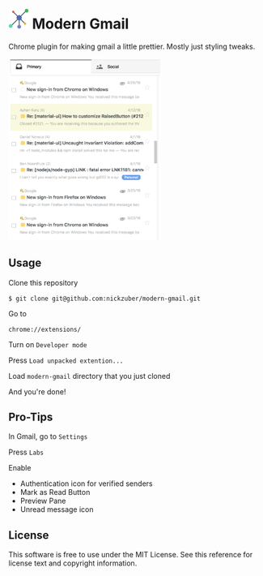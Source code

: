 # <img width="40px" src="icons/icon128.png" /> Modern Gmail

Chrome plugin for making gmail a little prettier. Mostly just styling tweaks. 

<img width="300px" src=".github/inbox.png" />

## Usage

Clone this repository

```
$ git clone git@github.com:nickzuber/modern-gmail.git
```

Go to

```
chrome://extensions/
```

Turn on `Developer mode`

Press `Load unpacked extention...`

Load `modern-gmail` directory that you just cloned

And you're done! 

## Pro-Tips

In Gmail, go to `Settings`

Press `Labs`

Enable

 - Authentication icon for verified senders
 - Mark as Read Button
 - Preview Pane
 - Unread message icon

## License

This software is free to use under the MIT License. See this reference for license text and copyright information.
